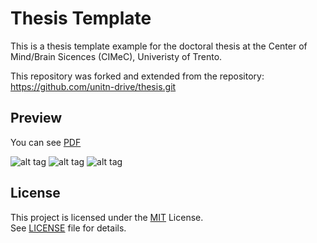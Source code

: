 # Thesis Template

This is a thesis template example for the doctoral thesis at the Center of Mind/Brain Sicences (CIMeC), Univeristy of Trento. 

This repository was forked and extended from the repository: https://github.com/unitn-drive/thesis.git

## Preview
You can see [PDF](https://github.com/gamorosino/thesis_Template/blob/master/curriculum.pdf)
 
![alt tag](https://github.com/gamorosino/thesis_Template/blob/master/png/curriculum-pag-1.png)
![alt tag](https://github.com/gamorosino/thesis_Template/blob/master/png/curriculum-pag-2.png)
![alt tag](https://github.com/gamorosino/thesis_Template/blob/master/png/curriculum-pag-3.png)


## License

This project is licensed under the [MIT](https://opensource.org/licenses/MIT) License. \
See [LICENSE](./LICENSE) file for details.
